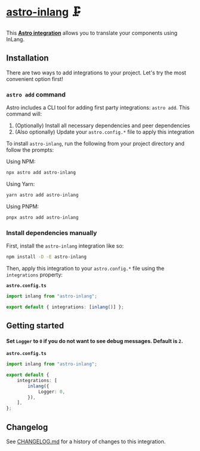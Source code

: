 # [astro-inlang] 🗜️

This **[Astro integration][astro-integration]** allows you to translate your
components using InLang.

## Installation

There are two ways to add integrations to your project. Let's try the most
convenient option first!

### `astro add` command

Astro includes a CLI tool for adding first party integrations: `astro add`. This
command will:

1. (Optionally) Install all necessary dependencies and peer dependencies
2. (Also optionally) Update your `astro.config.*` file to apply this integration

To install `astro-inlang`, run the following from your project directory and
follow the prompts:

Using NPM:

```sh
npx astro add astro-inlang
```

Using Yarn:

```sh
yarn astro add astro-inlang
```

Using PNPM:

```sh
pnpx astro add astro-inlang
```

### Install dependencies manually

First, install the `astro-inlang` integration like so:

```sh
npm install -D -E astro-inlang
```

Then, apply this integration to your `astro.config.*` file using the
`integrations` property:

**`astro.config.ts`**

```ts
import inlang from "astro-inlang";

export default { integrations: [inlang()] };
```

## Getting started

#### Set `Logger` to `0` if you do not want to see debug messages. Default is `2`.

**`astro.config.ts`**

```ts
import inlang from "astro-inlang";

export default {
	integrations: [
		inlang({
			Logger: 0,
		}),
	],
};
```

[astro-inlang]: https://npmjs.org/astro-inlang
[astro-integration]: https://docs.astro.build/en/guides/integrations-guide/

## Changelog

See [CHANGELOG.md](CHANGELOG.md) for a history of changes to this integration.
